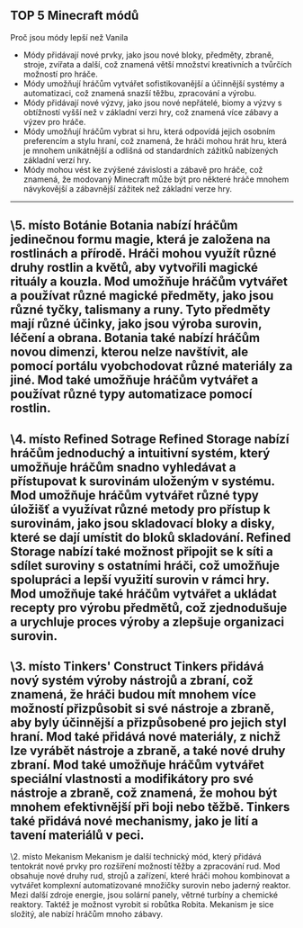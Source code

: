 TOP 5 Minecraft módů
---
Proč jsou módy lepší než Vanila
* Módy přidávají nové prvky, jako jsou nové bloky, předměty, zbraně, stroje, zvířata a další, což znamená větší množství kreativních a tvůrčích možností pro hráče.
* Módy umožňují hráčům vytvářet sofistikovanější a účinnější systémy a automatizaci, což znamená snazší těžbu, zpracování a výrobu.
* Módy přidávají nové výzvy, jako jsou nové nepřátelé, biomy a výzvy s obtížností vyšší než v základní verzi hry, což znamená více zábavy a výzev pro hráče.
* Módy umožňují hráčům vybrat si hru, která odpovídá jejich osobním preferencím a stylu hraní, což znamená, že hráči mohou hrát hru, která je mnohem unikátnější a odlišná od standardních zážitků nabízených základní verzí hry.
* Módy mohou vést ke zvýšené závislosti a zábavě pro hráče, což znamená, že modovaný Minecraft může být pro některé hráče mnohem návykovější a zábavnější zážitek než základní verze hry.
---
\5. místo Botánie
Botania nabízí hráčům jedinečnou formu magie, která je založena na rostlinách a přírodě. Hráči mohou využít různé druhy rostlin a květů, aby vytvořili magické rituály a kouzla. Mod umožňuje hráčům vytvářet a používat různé magické předměty, jako jsou různé tyčky, talismany a runy. Tyto předměty mají různé účinky, jako jsou výroba surovin, léčení a obrana. Botania také nabízí hráčům novou dimenzi, kterou nelze navštívit, ale pomocí portálu vyobchodovat různé materiály za jiné. Mod také umožňuje hráčům vytvářet a používat různé typy automatizace pomocí rostlin.
---
\4. místo Refined Sotrage
Refined Storage nabízí hráčům jednoduchý a intuitivní systém, který umožňuje hráčům snadno vyhledávat a přístupovat k surovinám uloženým v systému. Mod umožňuje hráčům vytvářet různé typy úložišť a využívat různé metody pro přístup k surovinám, jako jsou skladovací bloky a disky, které se dají umístit do bloků skladování. Refined Storage nabízí také možnost připojit se k síti a sdílet suroviny s ostatními hráči, což umožňuje spolupráci a lepší využití surovin v rámci hry. Mod umožňuje také hráčům vytvářet a ukládat recepty pro výrobu předmětů, což zjednodušuje a urychluje proces výroby a zlepšuje organizaci surovin.
---
\3. místo Tinkers' Construct
Tinkers přidává nový systém výroby nástrojů a zbraní, což znamená, že hráči budou mít mnohem více možností přizpůsobit si své nástroje a zbraně, aby byly účinnější a přizpůsobené pro jejich styl hraní. Mod také přidává nové materiály, z nichž lze vyrábět nástroje a zbraně, a také nové druhy zbraní. Mod také umožňuje hráčům vytvářet speciální vlastnosti a modifikátory pro své nástroje a zbraně, což znamená, že mohou být mnohem efektivnější při boji nebo těžbě. Tinkers také přidává nové mechanismy, jako je lití a tavení materiálů v peci.
---
\2. místo Mekanism
Mekanism je další technický mód, který přidává tentokrát nové prvky pro rozšíření možností těžby a zpracování rud. Mod obsahuje nové druhy rud, strojů a zařízení, které hráči mohou kombinovat a vytvářet komplexní automatizované množičky surovin nebo jaderný reaktor. Mezi další zdroje energie, jsou solární panely, větrné turbíny a chemické reaktory. Taktéž je možnost vyrobit si robůtka Robita. Mekanism je sice složitý, ale nabízí hráčům mnoho zábavy.
